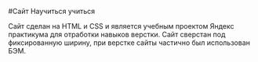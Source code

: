 #Сайт Научиться учиться

Сайт сделан на HTML и CSS и является учебным проектом Яндекс практикума для отработки навыков верстки. Сайт сверстан под фиксированную ширину, при верстке сайты частично был использован БЭМ.
